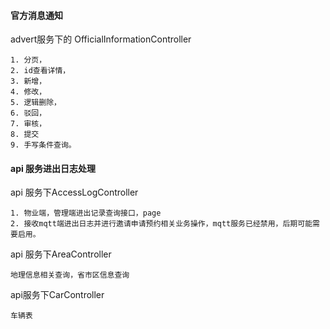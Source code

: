 #### 官方消息通知

advert服务下的 OfficialInformationController

```
1. 分页，
2. id查看详情，
3. 新增，
4. 修改，
5. 逻辑删除，
6. 驳回，
7. 审核，
8. 提交
9. 手写条件查询。
```

#### api 服务进出日志处理

api 服务下AccessLogController

```
1. 物业端，管理端进出记录查询接口，page
2. 接收mqtt端进出日志并进行邀请申请预约相关业务操作，mqtt服务已经禁用，后期可能需要启用。
```

api 服务下AreaController

```
地理信息相关查询，省市区信息查询
```

api服务下CarController

```
车辆表
```

